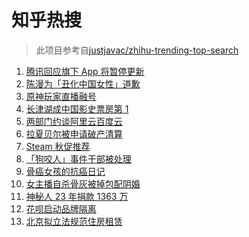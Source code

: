 # 知乎热搜

> 此项目参考自[justjavac/zhihu-trending-top-search](https://github.com/justjavac/zhihu-trending-top-search/blob/main/utils.ts)

<!-- BEGIN -->
  <!-- 最后更新时间:Thu Nov 25 2021 08:13:50 GMT+0000 (Coordinated Universal Time) -->
  1. [腾讯回应旗下 App 将暂停更新](https://www.zhihu.com/search?q=腾讯)
1. [陈漫为「丑化中国女性」道歉](https://www.zhihu.com/search?q=陈漫道歉)
1. [原神玩家直播融号](https://www.zhihu.com/search?q=原神)
1. [长津湖成中国影史票房第 1](https://www.zhihu.com/search?q=长津湖)
1. [两部门约谈阿里云百度云](https://www.zhihu.com/search?q=工信部约谈)
1. [拉夏贝尔被申请破产清算](https://www.zhihu.com/search?q=拉夏贝尔)
1. [Steam 秋促推荐](https://www.zhihu.com/search?q=steam)
1. [「狗咬人」事件干部被处理](https://www.zhihu.com/search?q=狗咬人)
1. [骨癌女孩的抗癌日记](https://www.zhihu.com/search?q=骨癌女孩)
1. [女主播自杀骨灰被掉包配阴婚](https://www.zhihu.com/search?q=女主播自杀)
1. [神秘人 23 年捐款 1363 万](https://www.zhihu.com/search?q=神秘人捐款)
1. [花呗启动品牌隔离](https://www.zhihu.com/search?q=花呗)
1. [北京拟立法规范住房租赁](https://www.zhihu.com/search?q=北京租房)
  <!-- END -->